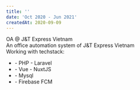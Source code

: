 ```yaml
---
title: ''
date: 'Oct 2020 - Jun 2021'
createdAt: 2020-09-09
---
```

<div class="grid gap-1">
  <div class="col-span-2">
    <div class="col-span-2">
      <span class="">
        OA @
        <span class="text-red-600">J&T Express Vietnam</span>
      </span>
    </div>
    <div class="col-span-2 text-sm text-justify ml-2">
      An office automation system of 
      <span class="text-red-600">J&T Express Vietnam</span>
    </div>
    <div class="col-span-2 text-sm text-justify ml-2 mt-2">
      <span>Working with techstack:</span>
      <ul>
        <li><span>- PHP <font-awesome-icon :icon="['fab', 'php']" size="lg" ></font-awesome-icon> - Laravel <font-awesome-icon :icon="['fab', 'laravel']" size="lg" ></font-awesome-icon></span></li>
        <li><span>
      - <span class="text-green-700">Vue</span>
      - <span class="text-green-900">Nuxt</span
      ><span class="text-green-700">JS</span> </span></li>
        <li><span>- Mysql</span></li>
        <li><span>- Firebase FCM</span></li>
      </ul>
    </div>
  </div>
</div>
